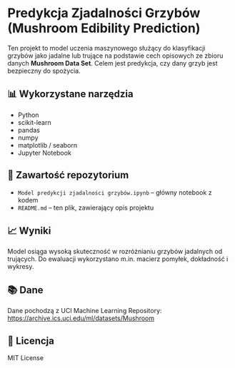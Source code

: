 # Predykcja Zjadalności Grzybów (Mushroom Edibility Prediction)

Ten projekt to model uczenia maszynowego służący do klasyfikacji grzybów jako jadalne lub trujące na podstawie cech opisowych ze zbioru danych **Mushroom Data Set**. Celem jest predykcja, czy dany grzyb jest bezpieczny do spożycia.

## 📊 Wykorzystane narzędzia

- Python
- scikit-learn
- pandas
- numpy
- matplotlib / seaborn
- Jupyter Notebook

## 📁 Zawartość repozytorium

- `Model predykcji zjadalności grzybów.ipynb` – główny notebook z kodem
- `README.md` – ten plik, zawierający opis projektu

## 📈 Wyniki

Model osiąga wysoką skuteczność w rozróżnianiu grzybów jadalnych od trujących. Do ewaluacji wykorzystano m.in. macierz pomyłek, dokładność i wykresy.

## 📚 Dane

Dane pochodzą z UCI Machine Learning Repository:  
https://archive.ics.uci.edu/ml/datasets/Mushroom

## 📜 Licencja

MIT License
